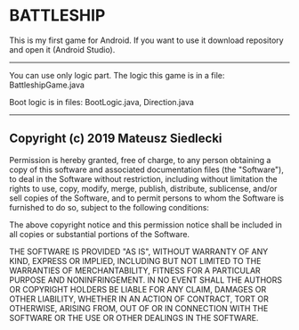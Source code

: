 BATTLESHIP
===
This is my first game for Android. If you want to use it download repository and open it (Android Studio).

---

You can use only logic part. The logic this game is in a file: BattleshipGame.java

Boot logic is in files: BootLogic.java,  Direction.java

---

Copyright (c) 2019 Mateusz Siedlecki
---

Permission is hereby granted, free of charge, to any person obtaining a copy of this software and associated documentation files (the "Software"), to deal in the Software without restriction, including without limitation the rights to use, copy, modify, merge, publish, distribute, sublicense, and/or sell copies of the Software, and to permit persons to whom the Software is furnished to do so, subject to the following conditions:

The above copyright notice and this permission notice shall be included in all copies or substantial portions of the Software.

THE SOFTWARE IS PROVIDED "AS IS", WITHOUT WARRANTY OF ANY KIND, EXPRESS OR IMPLIED, INCLUDING BUT NOT LIMITED TO THE WARRANTIES OF MERCHANTABILITY, FITNESS FOR A PARTICULAR PURPOSE AND NONINFRINGEMENT. IN NO EVENT SHALL THE AUTHORS OR COPYRIGHT HOLDERS BE LIABLE FOR ANY CLAIM, DAMAGES OR OTHER LIABILITY, WHETHER IN AN ACTION OF CONTRACT, TORT OR OTHERWISE, ARISING FROM, OUT OF OR IN CONNECTION WITH THE SOFTWARE OR THE USE OR OTHER DEALINGS IN THE SOFTWARE.